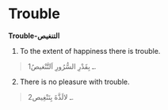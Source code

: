 Trouble
=======

**Trouble-التنغيص**

1. To the extent of happiness there is trouble.

> 1ـ بِقَدْرِ السُّرُورِ اَلتَّنْغيصُ.

2. There is no pleasure with trouble.

> 2ـ لالَذَّةَ بِتَنْغِيص.


